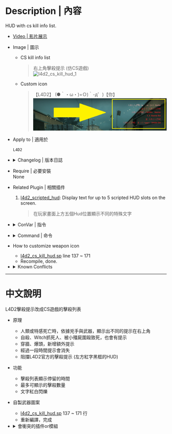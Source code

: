 # Description | 內容
HUD with cs kill info list.

* [Video | 影片展示](https://youtu.be/Cehi0IxaCpI)

* Image | 圖示
	* CS kill info list
		> 右上角擊殺提示 (仿CS遊戲)
		<br/>![l4d2_cs_kill_hud_1](image/l4d2_cs_kill_hud_1.gif)
	* Custom icon
		> 【L4D2】 (●｀・ω・)=Ｏ)｀-д゜)【你】
		<br/>![l4d2_cs_kill_hud_2](image/l4d2_cs_kill_hud_2.jpg)

* Apply to | 適用於
    ```
    L4D2
    ```

* <details><summary>Changelog | 版本日誌</summary>

    * v1.1h (2023-6-2)
        * Support Versus mode and witch killed

    * v1.0h (2023-5-28)
        * Merge inc with main sp file
        * Delete all functions, only cs kill info
        * Optimize code and improve performance
        * Add more convars
        * Makes the text blink from white to red.
        * Numbers of kill list on hud
        * Hud will vanish after period time

	* v1.0.3
	    * [Original Plugin by LinLinLin](https://forums.alliedmods.net/showthread.php?t=340601)
</details>

* Require | 必要安裝
 <br/>None

* Related Plugin | 相關插件
	1. [l4d2_scripted_hud](https://github.com/fbef0102/Game-Private_Plugin/tree/main/Plugin_%E6%8F%92%E4%BB%B6/Server_%E4%BC%BA%E6%9C%8D%E5%99%A8/l4d2_scripted_hud): Display text for up to 5 scripted HUD slots on the screen.
		> 在玩家畫面上方五個Hud位置顯示不同的特殊文字

* <details><summary>ConVar | 指令</summary>

	* cfg/sourcemod/l4d2_cs_kill_hud.cfg
        ```php
        // If 1, Makes the text blink from white to red.
        l4d2_cs_kill_hud_blink "1"

        // If 1, disable offical player death message (the red font of kill info)
        l4d2_cs_kill_hud_disable_standard_message "1"

        // 0=Plugin off, 1=Plugin on.
        l4d2_cs_kill_hud_enable "1"

        // Time in seconds to erase kill list on hud.
        l4d2_cs_kill_hud_notice_time "7"

        // Numbers of kill list on hud (Default: 5, MAX: 7)
        l4d2_cs_kill_hud_number "5"
        ```
</details>

* <details><summary>Command | 命令</summary>

	None
</details>

* How to customize weapon icon
	* [l4d2_cs_kill_hud.sp](/l4d2_cs_kill_hud/scripting/l4d2_cs_kill_hud.sp#L137-L171) line 137 ~ 171
    * Recompile, done.

* <details><summary>Known Conflicts</summary>
	
	If you don't use any of these at all, no need to worry about conflicts.
	1. [Mod - Admin System](https://steamcommunity.com/sharedfiles/filedetails/?id=214630948)
		* Please Remove
</details>

- - - -
# 中文說明
L4D2擊殺提示改成CS遊戲的擊殺列表

* 原理
	* 人類或特感死亡時，依據兇手與武器，顯示出不同的提示在右上角
    * 自殺、Witch抓死人、被小殭屍圍毆致死，也會有提示
    * 穿牆、爆頭，新增額外提示
    * 經過一段時間提示會消失
    * 阻擋L4D2官方的擊殺提示 (左方紅字黑框的HUD)

* 功能
    * 擊殺列表顯示停留的時間
    * 最多可顯示的擊殺數量
    * 文字紅白閃爍

* 自製武器圖案
	* [l4d2_cs_kill_hud.sp](/l4d2_cs_kill_hud/scripting/l4d2_cs_kill_hud.sp#L137-L171) 137 ~ 171 行
    * 重新編譯，完成

* <details><summary>會衝突的插件or模組</summary>
	
	如果沒安裝以下內容就不需要擔心衝突
	1. [Mod - Admin System](https://steamcommunity.com/sharedfiles/filedetails/?id=214630948)
		* 請移除
</details>